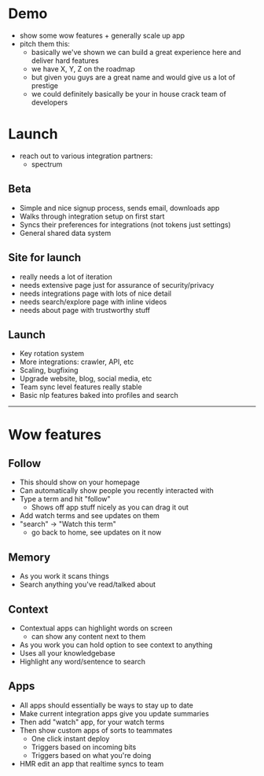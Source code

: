 # Demo

- show some wow features + generally scale up app
- pitch them this:
  - basically we've shown we can build a great experience here and deliver hard features
  - we have X, Y, Z on the roadmap
  - but given you guys are a great name and would give us a lot of prestige
  - we could definitely basically be your in house crack team of developers

# Launch

- reach out to various integration partners:
  - spectrum

## Beta

- Simple and nice signup process, sends email, downloads app
- Walks through integration setup on first start
- Syncs their preferences for integrations (not tokens just settings)
- General shared data system

## Site for launch

- really needs a lot of iteration
- needs extensive page just for assurance of security/privacy
- needs integrations page with lots of nice detail
- needs search/explore page with inline videos
- needs about page with trustworthy stuff

## Launch

- Key rotation system
- More integrations: crawler, API, etc
- Scaling, bugfixing
- Upgrade website, blog, social media, etc
- Team sync level features really stable
- Basic nlp features baked into profiles and search

---

# Wow features

## Follow

- This should show on your homepage
- Can automatically show people you recently interacted with
- Type a term and hit "follow"
  - Shows off app stuff nicely as you can drag it out
- Add watch terms and see updates on them
- "search" -> "Watch this term"
  - go back to home, see updates on it now

## Memory

- As you work it scans things
- Search anything you've read/talked about

## Context

- Contextual apps can highlight words on screen
  - can show any content next to them
- As you work you can hold option to see context to anything
- Uses all your knowledgebase
- Highlight any word/sentence to search

## Apps

- All apps should essentially be ways to stay up to date
- Make current integration apps give you update summaries
- Then add "watch" app, for your watch terms
- Then show custom apps of sorts to teammates
  - One click instant deploy
  - Triggers based on incoming bits
  - Triggers based on what you're doing
- HMR edit an app that realtime syncs to team
